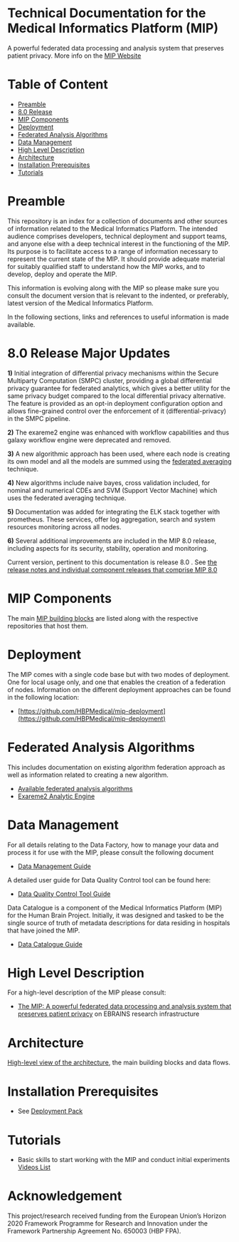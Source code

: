 # Technical Documentation for the Medical Informatics Platform (MIP)  <!-- omit in toc --> 


A powerful federated data processing and analysis system that preserves patient privacy. More info on the [MIP Website](https://ebrains.eu/service/medical-informatics-platform/) 

# Table of Content <!-- omit in toc --> 

- [Preamble](#preamble)
- [8.0 Release](#80-release-major-updates)
- [MIP Components](#mip-components)
- [Deployment](#deployment)
- [Federated Analysis Algorithms](#federated-analysis-algorithms)
- [Data Management](#data-management)
- [High Level Description](#high-level-description)
- [Architecture](#architecture)
- [Installation Prerequisites](#installation-prerequisites)
- [Tutorials](#tutorials)

# Preamble

This repository is an index for a collection of documents and other sources of information related to the Medical Informatics Platform. The intended audience comprises developers, technical deployment and support teams, and anyone else with a deep technical interest in the functioning of the MIP. Its purpose is to facilitate access to a range of information necessary to represent the current state of the MIP. It should provide adequate material for suitably qualified staff to understand how the MIP works, and to develop, deploy and operate the MIP.

This information is evolving along with the MIP so please make sure you consult the document version that is relevant to the indented, or preferably, latest version of the Medical Informatics Platform.

In the following sections, links and references to useful information is made available.

# 8.0 Release Major Updates

**1)** Initial integration of differential privacy mechanisms within the Secure Multiparty Computation (SMPC) cluster, providing a global differential privacy guarantee for federated analytics, which gives a better utility for the same privacy budget compared to the local differential privacy alternative. The feature is provided as an opt-in deployment configuration option and allows fine-grained control over the enforcement of it (differential-privacy) in the SMPC pipeline.

**2)** The exareme2 engine was enhanced with workflow capabilities  and thus galaxy workflow engine were deprecated and removed.

**3)** A new algorithmic approach has been used, where each node is creating its own model and all the models are summed using the [federated averaging](https://www.educative.io/answers/what-is-federated-averaging-fedavg) technique.

**4)** New algorithms include naive bayes, cross validation included, for nominal and numerical CDEs and SVM (Support Vector Machine) which uses the federated averaging technique.

**5)** Documentation was added for integrating the ELK stack together with prometheus. These services, offer log aggregation, search and system resources monitoring across all nodes. 

**6)** Several additional improvements are included in the MIP 8.0 release, including aspects for its security, stability, operation and monitoring.

Current version, pertinent to this documentation is release 8.0 . See [the release notes and individual component releases that comprise MIP 8.0](./Components.md)

# MIP Components

The main [MIP building blocks](./Components.md) are listed along with the respective repositories that host them.

# Deployment

The MIP comes with a single code base but with two modes of deployment. One for local usage only, and one that enables the creation of a federation of nodes. Information on the different deployment approaches can be found in the following location:

- [https://github.com/HBPMedical/mip-deployment](https://github.com/HBPMedical/mip-deployment)

# Federated Analysis Algorithms

This includes documentation on existing algorithm federation approach as well as information related to creating a new algorithm.

- [Available federated analysis algorithms](./algorithms.md)
- [Exareme2 Analytic Engine](https://github.com/madgik/Exareme2)


# Data Management

For all details relating to the Data Factory, how to manage your data and process it for use with the MIP, please consult the following document

- [Data Management Guide](https://github.com/HBPMedical/mip-docs/blob/master/MIP_Data_management_documentation.md)

A detailed user guide for Data Quality Control tool can be found here:
 - [Data Quality Control Tool Guide](https://github.com/HBPMedical/DataQualityControlTool/wiki)

Data Catalogue is a component of the Medical Informatics Platform (MIP) for the Human Brain Project. Initially, it was designed and tasked to be the single source of truth of metadata descriptions for data residing in hospitals that have joined the MIP.
 - [Data Catalogue Guide](https://github.com/HBPMedical/DataCatalogue)

# High Level Description

For a high-level description of the MIP please consult:

- [The MIP: A powerful federated data processing and analysis system that preserves patient privacy](https://ebrains.eu/service/medical-informatics-platform/) on EBRAINS research infrastructure


# Architecture

[High-level view of the architecture](./Architecture.md), the main building blocks and data flows.

# Installation Prerequisites

- See [Deployment Pack](deployment-pack/README.md)

# Tutorials
- Basic skills to start working with the MIP and conduct initial experiments [Videos List](./video-tutorial.md)

# Acknowledgement
This project/research received funding from the European Union’s Horizon 2020 Framework Programme for Research and Innovation under the Framework Partnership Agreement No. 650003 (HBP FPA).
